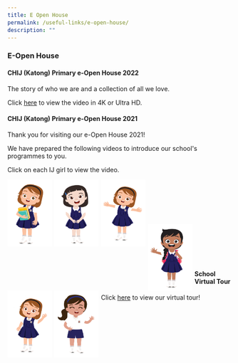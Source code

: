 ```yaml
---
title: E Open House
permalink: /useful-links/e-open-house/
description: ""
---
```



###  E-Open House

#### CHIJ (Katong) Primary e-Open House 2022


The story of who we are and a collection of all we love.

Click [here](https://drive.google.com/file/d/1ypca2RXCKjPq6UtLrncSoW7lfhd2fc3v/view?usp=sharing) to view the video in 4K or Ultra HD.


#### CHIJ (Katong) Primary e-Open House 2021


Thank you for visiting our e-Open House 2021!

  

We have prepared the following videos to introduce our school's programmes to you.                                                  

  

Click on each IJ girl to view the video.



<p><a href="https://drive.google.com/file/d/1kjjyxd8YGac4B9V_-HIJVBis6v-pV3fi/view">
<img src="/images/Useful%20Links/IJ%20girl%202.png" style="width:100px;height:150px;margin-right:5px;" align = "left">
</a></p>


<p><a href="https://drive.google.com/file/d/1cNHJF_m3y_RtNGHqtk3j7NKidAldYo_u/view">
<img src="/images/Useful%20Links/IJ%20girl%201.png" style="width:100px;height:150px;margin-right:5px;" align = "left">
</a></p>



<p><a href="https://drive.google.com/file/d/1vWJe-XQ38NL3xXfAM0dJ2B9hr6uL-0dh/view">
<img src="/images/Useful%20Links/IJ%20girl%205.png" style="width:100px;height:150px;margin-right:5px;" align = "left">
</a></p>

<br><br><br><br><br>

<p><a href="https://drive.google.com/file/d/1MDNUVJpVKvBC3Kfh46m9l_HorSxpV2hU/view">
<img src="/images/Useful%20Links/IJ%20girl%203.png" style="width:100px;height:150px;margin-right:5px;" align = "left">
</a></p>


<p><a href="https://drive.google.com/file/d/1v72k94EwyWGjo1XK3ZrmVqKk2JI4sDQP/view">
<img src="/images/Useful%20Links/IJ%20girl%204.png" style="width:100px;height:150px;margin-right:5px;" align = "left">
</a></p>



<p><a href="https://drive.google.com/file/d/1g-HcOg5u_Cg2GrtGalqqJGlrCuF6izd3/view">
<img src="/images/Useful%20Links/IJ%20girl%20wearing%20PE%20uniform.png" style="width:100px;height:150px;margin-right:5px;" align = "left">
</a></p>

<br><br><br><br><br>



#### School Virtual Tour


Click [here](https://roundme.com/embed/1JR3bRKB0eMLes4sSXy1) to view our virtual tour!